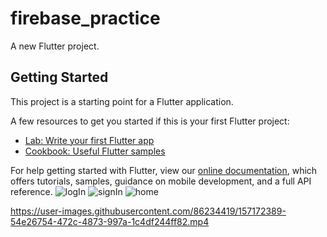 # firebase_practice

A new Flutter project.

## Getting Started

This project is a starting point for a Flutter application.

A few resources to get you started if this is your first Flutter project:

- [Lab: Write your first Flutter app](https://flutter.dev/docs/get-started/codelab)
- [Cookbook: Useful Flutter samples](https://flutter.dev/docs/cookbook)

For help getting started with Flutter, view our
[online documentation](https://flutter.dev/docs), which offers tutorials,
samples, guidance on mobile development, and a full API reference.
![logIn](https://user-images.githubusercontent.com/86234419/157172318-2c07f4c7-f48e-45c6-9692-64dd2c365c2c.jpeg)
![signIn](https://user-images.githubusercontent.com/86234419/157172363-4d66489e-314f-4e66-845a-49f06a603b60.jpeg)
![home](https://user-images.githubusercontent.com/86234419/157172376-53474162-d940-4c02-b703-cc8688974e3a.jpeg)


https://user-images.githubusercontent.com/86234419/157172389-54e26754-472c-4873-997a-1c4df244ff82.mp4

